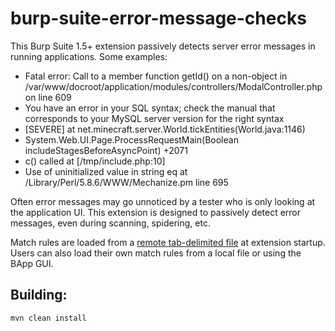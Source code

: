 # burp-suite-error-message-checks
This Burp Suite 1.5+ extension passively detects server error messages in running applications. Some examples:

- Fatal error: Call to a member function getId() on a non-object in /var/www/docroot/application/modules/controllers/ModalController.php on line 609
- You have an error in your SQL syntax; check the manual that corresponds to your MySQL server version for the right syntax
- [SEVERE] at net.minecraft.server.World.tickEntities(World.java:1146)
- System.Web.UI.Page.ProcessRequestMain(Boolean includeStagesBeforeAsyncPoint) +2071
- c() called at [/tmp/include.php:10]
- Use of uninitialized value in string eq at /Library/Perl/5.8.6/WWW/Mechanize.pm line 695

Often error messages may go unnoticed by a tester who is only looking at the application UI. This extension is designed to passively detect error messages, even during scanning, spidering, etc.

Match rules are loaded from a [remote tab-delimited file](https://github.com/augustd/burp-suite-error-message-checks/blob/master/src/main/resources/burp/match-rules.tab) at extension startup. Users can also load their own match rules from a local file or using the BApp GUI.

## Building: 
`mvn clean install`

